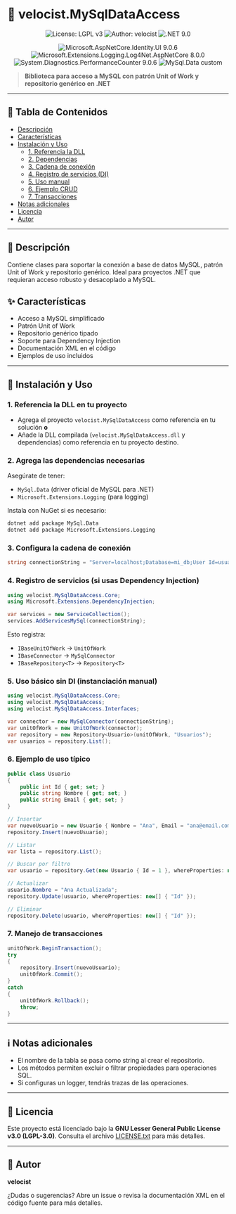 # 🚀 velocist.MySqlDataAccess

<p align="center">
  <img src="https://img.shields.io/badge/License-LGPL%20v3-blue.svg" alt="License: LGPL v3">
  <img src="https://img.shields.io/badge/Author-velocist-green.svg" alt="Author: velocist">
  <img src="https://img.shields.io/badge/.NET-9.0-blueviolet" alt=".NET 9.0">
</p>
<p align="center">
  <img src="https://img.shields.io/badge/Microsoft.AspNetCore.Identity.UI-9.0.6-blue" alt="Microsoft.AspNetCore.Identity.UI 9.0.6">
  <img src="https://img.shields.io/badge/Microsoft.Extensions.Logging.Log4Net.AspNetCore-8.0.0-blue" alt="Microsoft.Extensions.Logging.Log4Net.AspNetCore 8.0.0">
  <img src="https://img.shields.io/badge/System.Diagnostics.PerformanceCounter-9.0.6-blue" alt="System.Diagnostics.PerformanceCounter 9.0.6">
  <img src="https://img.shields.io/badge/MySql.Data-6.6.4-yellow" alt="MySql.Data custom">
</p>

> **Biblioteca para acceso a MySQL con patrón Unit of Work y repositorio genérico en .NET**

---

## 📑 Tabla de Contenidos
- [Descripción](#descripcion)
- [Características](#caracteristicas)
- [Instalación y Uso](#instalacion-y-uso)
  - [1. Referencia la DLL](#1)
  - [2. Dependencias](#2)
  - [3. Cadena de conexión](#3)
  - [4. Registro de servicios (DI)](#4)
  - [5. Uso manual](#5)
  - [6. Ejemplo CRUD](#6)
  - [7. Transacciones](#7)
- [Notas adicionales](#notas-adicionales)
- [Licencia](#licencia)
- [Autor](#autor)

---

## 📝 Descripción<a name="descripcion"></a>
Contiene clases para soportar la conexión a base de datos MySQL, patrón Unit of Work y repositorio genérico. Ideal para proyectos .NET que requieran acceso robusto y desacoplado a MySQL.

## ✨ Características<a name="caracteristicas"></a>
- Acceso a MySQL simplificado
- Patrón Unit of Work
- Repositorio genérico tipado
- Soporte para Dependency Injection
- Documentación XML en el código
- Ejemplos de uso incluidos

---

## 🚦 Instalación y Uso<a name="instalacion-y-uso"></a>

### 1. Referencia la DLL en tu proyecto<a name="1"></a>
- Agrega el proyecto `velocist.MySqlDataAccess` como referencia en tu solución **o**
- Añade la DLL compilada (`velocist.MySqlDataAccess.dll` y dependencias) como referencia en tu proyecto destino.

### 2. Agrega las dependencias necesarias<a name=""></a>
Asegúrate de tener:
- `MySql.Data` (driver oficial de MySQL para .NET)
- `Microsoft.Extensions.Logging` (para logging)

Instala con NuGet si es necesario:
```sh
dotnet add package MySql.Data
dotnet add package Microsoft.Extensions.Logging
```

### 3. Configura la cadena de conexión<a name="3"></a>
```csharp
string connectionString = "Server=localhost;Database=mi_db;User Id=usuario;Password=contraseña;";
```

### 4. Registro de servicios (si usas Dependency Injection)<a name="4"></a>
```csharp
using velocist.MySqlDataAccess.Core;
using Microsoft.Extensions.DependencyInjection;

var services = new ServiceCollection();
services.AddServicesMySql(connectionString);
```
Esto registra:
- `IBaseUnitOfWork` → `UnitOfWork`
- `IBaseConnector` → `MySqlConnector`
- `IBaseRepository<T>` → `Repository<T>`

### 5. Uso básico sin DI (instanciación manual)<a name="5"></a>
```csharp
using velocist.MySqlDataAccess.Core;
using velocist.MySqlDataAccess;
using velocist.MySqlDataAccess.Interfaces;

var connector = new MySqlConnector(connectionString);
var unitOfWork = new UnitOfWork(connector);
var repository = new Repository<Usuario>(unitOfWork, "Usuarios");
var usuarios = repository.List();
```

### 6. Ejemplo de uso típico<a name="6"></a>
```csharp
public class Usuario
{
    public int Id { get; set; }
    public string Nombre { get; set; }
    public string Email { get; set; }
}

// Insertar
var nuevoUsuario = new Usuario { Nombre = "Ana", Email = "ana@email.com" };
repository.Insert(nuevoUsuario);

// Listar
var lista = repository.List();

// Buscar por filtro
var usuario = repository.Get(new Usuario { Id = 1 }, whereProperties: new[] { "Id" });

// Actualizar
usuario.Nombre = "Ana Actualizada";
repository.Update(usuario, whereProperties: new[] { "Id" });

// Eliminar
repository.Delete(usuario, whereProperties: new[] { "Id" });
```

### 7. Manejo de transacciones<a name="7"></a>
```csharp
unitOfWork.BeginTransaction();
try
{
    repository.Insert(nuevoUsuario);
    unitOfWork.Commit();
}
catch
{
    unitOfWork.Rollback();
    throw;
}
```

---

## ℹ️ Notas adicionales<a name="notas-adicionales"></a>
- El nombre de la tabla se pasa como string al crear el repositorio.
- Los métodos permiten excluir o filtrar propiedades para operaciones SQL.
- Si configuras un logger, tendrás trazas de las operaciones.

---

## 📝 Licencia<a name="licencia"></a>

Este proyecto está licenciado bajo la **GNU Lesser General Public License v3.0 (LGPL-3.0)**. Consulta el archivo [LICENSE.txt](./LICENSE.txt) para más detalles.

---

## 👤 Autor<a name="autor"></a>

**velocist**

¿Dudas o sugerencias? Abre un issue o revisa la documentación XML en el código fuente para más detalles.
